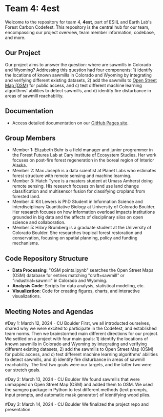 # Team 4: 4est

Welcome to the repository for team 4, **4est**, part of ESIIL and Earth Lab's Forest Carbon Codefest. This repository is the central hub for our team, encompassing our project overview, team member information, codebase, and more.

## Our Project
Our project aims to answer the question: where are sawmills in Colorado and Wyoming? Addressing this question had four components: 1) identify the locations of known sawmills in Colorado and Wyoming by integrating and verifying different existing datasets, 2) add the sawmills to [Open Street Map (OSM)](https://taginfo.openstreetmap.org/tags/craft=sawmill#map) for public access, and c) test different machine learning algorithms' abilities to detect sawmills, and d) identify fire disturbance in areas of sawmill reachability. 
## Documentation
- Access detailed documentation on our [GitHub Pages site](https://cu-esiil.github.io/FCC24_Group_4/).


## Group Members
- Member 1: Elizabeth Buhr is a field manager and junior programmer in the Forest Futures Lab at Cary Institute of Ecosystem Studies. Her work focuses on post-fire forest regeneration in the boreal region of Interior Alaska.
- Member 2: Max Joseph is a data scientist at Planet Labs who estimates forest structure with remote sensing and machine learning. 
- Member 3: Hutch Tyree is a masters student at Umass Amherst doing remote sensing. His research focuses on land use land change classification and multisensor fusion for classifying cropland from forested land. 
- Member 4: Kit Lewers is PhD Student in Information Science and Interdisciplinary Quantitative Biology at University of Colorado Boulder. Her research focuses on how information overload impacts institutions grounded in big data and the affects of disciplinary silos on open science and collaboration.
- Member 5: Hilary Brumberg is a graduate student at the University of Colorado Boulder. She researches tropical forest restoration and conservation, focusing on spatial planning, policy and funding mechanisms. 

## Code Repository Structure
- **Data Processing**: "OSM points.ipynb" searches the Open Street Maps (OSM) database for entries matching "craft=sawmill" or "industrial=sawmill" in Colorado and Wyoming.
- **Analysis Code**: Scripts for data analysis, statistical modeling, etc.
- **Visualization**: Code for creating figures, charts, and interactive visualizations.

## Meeting Notes and Agendas

#Day 1: March 12, 2024 - CU Boulder
First, we all introducted ourselves, shared why we were excited to participate in the Codefest, and established team norms.
Then we brainstormed main different directions for our project.
We settled on a project with four main goals: 1) identify the locations of known sawmills in Colorado and Wyoming by integrating and verifying different existing datasets, 2) add the sawmills to Open Street Map (OSM) for public access, and c) test different machine learning algorithms' abilities to detect sawmills, and d) identify fire disturbance in areas of sawmill reachability. The first two goals were our targets, and the latter two were our stretch goals.

#Day 2: March 13, 2024 - CU Boulder
We found sawmills that were unmapped on Open Street Map (OSM) and added them to OSM. We used the samgeo package in Python to test different methods (text prompts, input prompts, and automatic mask generator) of identifying wood piles.

#Day 3: March 14, 2024 - CU Boulder
We finalized the project repo and presentation.
